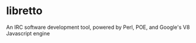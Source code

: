 # libretto
An IRC software development tool, powered by Perl, POE, and Google's V8 Javascript engine
